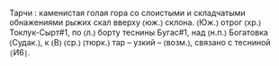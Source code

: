 ---
---

Тарчи
: каменистая голая гора со слоистыми и складчатыми обнажениями рыжих скал вверху ⦅юж.⦆ склона. ⦅Юж.⦆ отрог ⦅хр.⦆ Токлук-Сырт#1, по ⦅л.⦆ борту теснины Бугас#1, над ⦅н.п.⦆ Богатовка ⦅Судак.⦆, к ⦅В⦆ ⦅ср.⦆ ⦅тюрк.⦆ тар – узкий – ⦅возм.⦆, связано с тесниной ⦃И6⦄.
